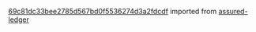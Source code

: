 [69c81dc33bee2785d567bd0f5536274d3a2fdcdf](https://github.com/insolar/assured-ledger/commit/69c81dc33bee2785d567bd0f5536274d3a2fdcdf) imported from [assured-ledger](https://github.com/insolar/assured-ledger)
